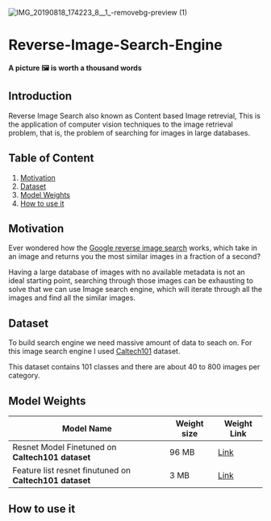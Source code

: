 ![IMG_20190818_174223_8__1_-removebg-preview (1)](https://user-images.githubusercontent.com/63397654/162138000-2856940c-34da-407e-9563-62aa9bc1259c.png)


# Reverse-Image-Search-Engine 
**A picture :framed_picture: is worth a thousand words**

## Introduction
Reverse Image Search also known as Content based Image retrevial, This is the application of computer vision techniques to the image retrieval problem, that is, the problem of searching for images in large databases.

## Table of Content
1. [Motivation](#motivation)
2. [Dataset](#dataset)
3. [Model Weights](#model-weights)
4. [How to use it](#how-to-use-it)


## Motivation[](#motivation)
Ever wondered how the [Google reverse image search](https://en.wikipedia.org/wiki/Google_Images#Search_by_Image_feature) works, which take in an image and returns you the most similar images in a fraction of a second? 

Having a large database of images with no available metadata is not an ideal starting point, searching through those images can be exhausting to solve that we can use Image search engine, which will iterate through all the images and find all the similar images.

## Dataset[](#dataset)
To build search engine we need massive amount of data to seach on. For this image search engine I used [Caltech101](https://data.caltech.edu/records/20086) dataset.

This dataset contains 101 classes and there are about 40 to 800 images per category.
    

## Model Weights[](#model-weights)


| Model Name                                          | Weight size   | Weight Link
| -------------                                       | ------------- | --------
| Resnet Model Finetuned on **Caltech101 dataset**        | 96 MB         | [Link](https://drive.google.com/file/d/1BQrPqh-CYey4vU0x3H4Ok5EX5WE-JV_K/view?usp=sharing)
| Feature list resnet finutuned on **Caltech101 dataset** | 3 MB          | [Link](https://drive.google.com/file/d/1BR2x6kPLSRgrh1NMrd1wd7mJOccbqKmh/view?usp=sharing)


## How to use it[](#how-to-use-it)
